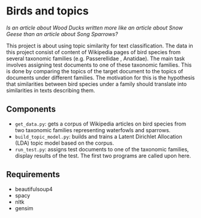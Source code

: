 # Birds and topics
*Is an article about Wood Ducks written more like an article about Snow
 Geese than an article about Song Sparrows?*

This project is about using topic similarity for text classification.
The data in this project consist of content of Wikipedia pages of bird
 species from several taxonomic families (e.g. Passerellidae
, Anatidae). The main task involves assigning test documents to one of these
taxonomic families. This is done by comparing the topics of the target
 document to the topics of documents under different families. The motivation
 for this is the hypothesis that similarities between bird species under a
  family should translate into similarities in texts describing them.
  
## Components
- `get_data.py`: gets a corpus of Wikipedia articles on bird species from
two taxonomic families representing waterfowls and sparrows.
- `build_topic_model.py`: builds and trains a Latent Dirichlet Allocation
 (LDA) topic model based on the corpus.
- `run_test.py`: assigns test documents to one of the taxonomic families, 
display results of the test. The first two programs are called upon here.

## Requirements
- beautifulsoup4
- spacy
- nltk
- gensim